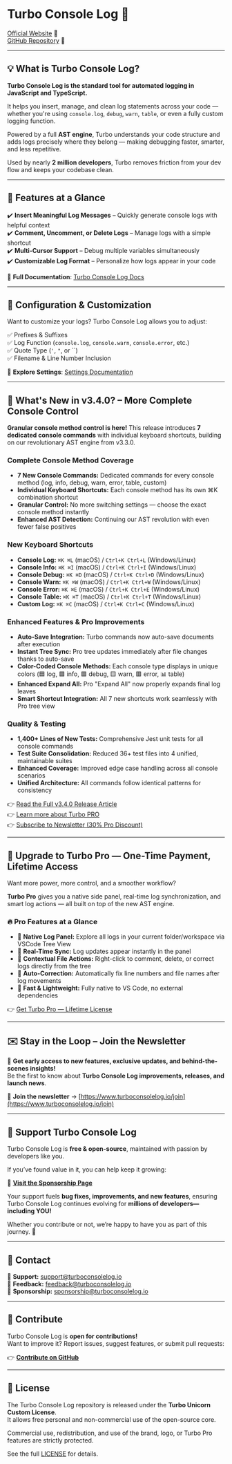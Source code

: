 # Turbo Console Log 🚀

[Official Website](https://www.turboconsolelog.io) 🎨  
[GitHub Repository](https://github.com/Chakroun-Anas/turbo-console-log) 📝

---

## 💡 What is Turbo Console Log?

**Turbo Console Log is the standard tool for automated logging in JavaScript and TypeScript.**

It helps you insert, manage, and clean log statements across your code — whether you're using `console.log`, `debug`, `warn`, `table`, or even a fully custom logging function.

Powered by a full **AST engine**, Turbo understands your code structure and adds logs precisely where they belong — making debugging faster, smarter, and less repetitive.

Used by nearly **2 million developers**, Turbo removes friction from your dev flow and keeps your codebase clean.

---

## 🚀 Features at a Glance

✔️ **Insert Meaningful Log Messages** – Quickly generate console logs with helpful context  
✔️ **Comment, Uncomment, or Delete Logs** – Manage logs with a simple shortcut  
✔️ **Multi-Cursor Support** – Debug multiple variables simultaneously  
✔️ **Customizable Log Format** – Personalize how logs appear in your code

📖 **Full Documentation**: [Turbo Console Log Docs](https://www.turboconsolelog.io/documentation/features)

---

## 🔧 Configuration & Customization

Want to customize your logs? Turbo Console Log allows you to adjust:

✅ Prefixes & Suffixes  
✅ Log Function (`console.log`, `console.warn`, `console.error`, etc.)  
✅ Quote Type (`'`, `"`, or ``)  
✅ Filename & Line Number Inclusion

📖 **Explore Settings**: [Settings Documentation](https://www.turboconsolelog.io/documentation/settings)

---

## 🚀 What's New in v3.4.0? – More Complete Console Control

**Granular console method control is here!** This release introduces **7 dedicated console commands** with individual keyboard shortcuts, building on our revolutionary AST engine from v3.3.0.

### Complete Console Method Coverage

- **7 New Console Commands:** Dedicated commands for every console method (log, info, debug, warn, error, table, custom)
- **Individual Keyboard Shortcuts:** Each console method has its own ⌘K combination shortcut
- **Granular Control:** No more switching settings — choose the exact console method instantly
- **Enhanced AST Detection:** Continuing our AST revolution with even fewer false positives

### New Keyboard Shortcuts

- **Console Log:** `⌘K ⌘L` (macOS) / `Ctrl+K Ctrl+L` (Windows/Linux)
- **Console Info:** `⌘K ⌘I` (macOS) / `Ctrl+K Ctrl+I` (Windows/Linux)
- **Console Debug:** `⌘K ⌘D` (macOS) / `Ctrl+K Ctrl+D` (Windows/Linux)
- **Console Warn:** `⌘K ⌘W` (macOS) / `Ctrl+K Ctrl+W` (Windows/Linux)
- **Console Error:** `⌘K ⌘E` (macOS) / `Ctrl+K Ctrl+E` (Windows/Linux)
- **Console Table:** `⌘K ⌘T` (macOS) / `Ctrl+K Ctrl+T` (Windows/Linux)
- **Custom Log:** `⌘K ⌘C` (macOS) / `Ctrl+K Ctrl+C` (Windows/Linux)

### Enhanced Features & Pro Improvements

- **Auto-Save Integration:** Turbo commands now auto-save documents after execution
- **Instant Tree Sync:** Pro tree updates immediately after file changes thanks to auto-save
- **Color-Coded Console Methods:** Each console type displays in unique colors (🟦 log, 🟩 info, 🟪 debug, 🟨 warn, 🟥 error, 📊 table)
- **Enhanced Expand All:** Pro "Expand All" now properly expands final log leaves
- **Smart Shortcut Integration:** All 7 new shortcuts work seamlessly with Pro tree view

### Quality & Testing

- **1,400+ Lines of New Tests:** Comprehensive Jest unit tests for all console commands
- **Test Suite Consolidation:** Reduced 36+ test files into 4 unified, maintainable suites
- **Enhanced Coverage:** Improved edge case handling across all console scenarios
- **Unified Architecture:** All commands follow identical patterns for consistency

👉 [Read the Full v3.4.0 Release Article](https://www.turboconsolelog.io/articles/release-340)  
👉 [Learn more about Turbo PRO](https://www.turboconsolelog.io/pro)  
👉 [Subscribe to Newsletter (30% Pro Discount)](https://www.turboconsolelog.io/join)

---

## 💼 Upgrade to Turbo Pro — One-Time Payment, Lifetime Access

Want more power, more control, and a smoother workflow?

**Turbo Pro** gives you a native side panel, real-time log synchronization, and smart log actions — all built on top of the new AST engine.

### 🔥 Pro Features at a Glance

- 🧭 **Native Log Panel:** Explore all logs in your current folder/workspace via VSCode Tree View
- 🔁 **Real-Time Sync:** Log updates appear instantly in the panel
- 🧠 **Contextual File Actions:** Right-click to comment, delete, or correct logs directly from the tree
- 🧹 **Auto-Correction:** Automatically fix line numbers and file names after log movements
- 🚀 **Fast & Lightweight:** Fully native to VS Code, no external dependencies

👉 [Get Turbo Pro — Lifetime License](https://www.turboconsolelog.io/pro)

---

## ✉️ Stay in the Loop – Join the Newsletter

🚀 **Get early access to new features, exclusive updates, and behind-the-scenes insights!**  
Be the first to know about **Turbo Console Log improvements, releases, and launch news**.

📩 **Join the newsletter** → [https://www.turboconsolelog.io/join](https://www.turboconsolelog.io/join)

---

## 💙 Support Turbo Console Log

Turbo Console Log is **free & open-source**, maintained with passion by developers like you.

If you’ve found value in it, you can help keep it growing:

🔗 **[Visit the Sponsorship Page](https://www.turboconsolelog.io/sponsorship)**

Your support fuels **bug fixes, improvements, and new features**, ensuring Turbo Console Log continues evolving for **millions of developers—including YOU!**

Whether you contribute or not, we’re happy to have you as part of this journey. 🚀

---

## 📧 Contact

📩 **Support:** [support@turboconsolelog.io](mailto:support@turboconsolelog.io)  
📩 **Feedback:** [feedback@turboconsolelog.io](mailto:feedback@turboconsolelog.io)  
📩 **Sponsorship:** [sponsorship@turboconsolelog.io](mailto:sponsorship@turboconsolelog.io)

---

## 🎯 Contribute

Turbo Console Log is **open for contributions!**  
Want to improve it? Report issues, suggest features, or submit pull requests:

👉 **[Contribute on GitHub](https://github.com/Chakroun-Anas/turbo-console-log)**

---

## 📜 License

The Turbo Console Log repository is released under the **Turbo Unicorn Custom License**.  
It allows free personal and non-commercial use of the open-source core.

Commercial use, redistribution, and use of the brand, logo, or Turbo Pro features are strictly protected.

See the full [LICENSE](./LICENSE) for details.
